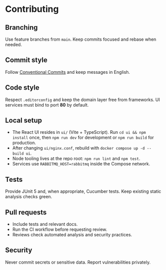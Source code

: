 # Contributing

## Branching
Use feature branches from `main`. Keep commits focused and rebase when needed.

## Commit style
Follow [Conventional Commits](https://www.conventionalcommits.org/) and keep messages in English.

## Code style
Respect `.editorconfig` and keep the domain layer free from frameworks. UI services must bind to port **80** by default.

## Local setup
- The React UI resides in `ui/` (Vite + TypeScript). Run `cd ui && npm install` once, then `npm run dev` for development or `npm run build` for production.
- After changing `ui/nginx.conf`, rebuild with `docker compose up -d --build ui`.
- Node tooling lives at the repo root: `npm run lint` and `npm test`.
- Services use `RABBITMQ_HOST=rabbitmq` inside the Compose network.

## Tests
Provide JUnit 5 and, when appropriate, Cucumber tests. Keep existing static analysis checks green.

## Pull requests
- Include tests and relevant docs.
- Run the CI workflow before requesting review.
- Reviews check automated analysis and security practices.

## Security
Never commit secrets or sensitive data. Report vulnerabilities privately.
